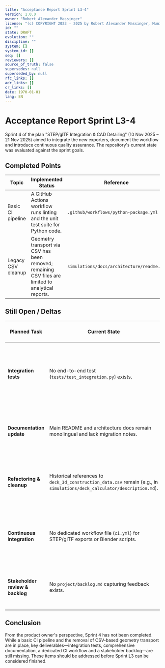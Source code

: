 ```yaml
---
title: "Acceptance Report Sprint L3-4"
version: 1.0.0
owner: "Robert Alexander Massinger"
license: "(c) COPYRIGHT 2023 - 2025 by Robert Alexander Massinger, Munich, Germany. ALL RIGHTS RESERVED."
id: ""
state: DRAFT
evolution: ""
discipline: ""
system: []
system_id: []
seq: []
reviewers: []
source_of_truth: false
supersedes: null
superseded_by: null
rfc_links: []
adr_links: []
cr_links: []
date: 1970-01-01
lang: EN
---
```


# Acceptance Report Sprint L3-4

Sprint 4 of the plan "STEP/glTF Integration & CAD Detailing" (10 Nov 2025 – 21 Nov 2025) aimed to integrate the new exporters, document the workflow and introduce continuous quality assurance. The repository's current state was evaluated against the sprint goals.

## Completed Points

| Topic | Implemented Status | Reference |
| --- | --- | --- |
| Basic CI pipeline | A GitHub Actions workflow runs linting and the unit test suite for Python code. | `.github/workflows/python-package.yml` |
| Legacy CSV cleanup | Geometry transport via CSV has been removed; remaining CSV files are limited to analytical reports. | `simulations/docs/architecture/readme.md` |

## Still Open / Deltas

| Planned Task | Current State | How it needs to be implemented |
| --- | --- | --- |
| **Integration tests** | No end-to-end test (`tests/test_integration.py`) exists. | Add a test that generates geometry, exports STEP/glTF and verifies Blender or a viewer can import the files. |
| **Documentation update** | Main README and architecture docs remain monolingual and lack migration notes. | Provide bilingual documentation with examples of new CLI options and the layer model. |
| **Refactoring & cleanup** | Historical references to `deck_3d_construction_data.csv` remain (e.g., in `simulations/deck_calculator/description.md`). | Remove outdated CSV mentions and ensure consistent naming/PEP8 across modules. |
| **Continuous Integration** | No dedicated workflow file (`ci.yml`) for STEP/glTF exports or Blender scripts. | Create a workflow that runs exporters, tests Blender imports and uploads STEP/glTF artifacts. |
| **Stakeholder review & backlog** | No `project/backlog.md` capturing feedback exists. | Create the backlog file summarizing stakeholder feedback and follow-up items. |

## Conclusion

From the product owner's perspective, Sprint 4 has not been completed. While a basic CI pipeline and the removal of CSV-based geometry transport are in place, key deliverables—integration tests, comprehensive documentation, a dedicated CI workflow and a stakeholder backlog—are still missing. These items should be addressed before Sprint L3 can be considered finished.
